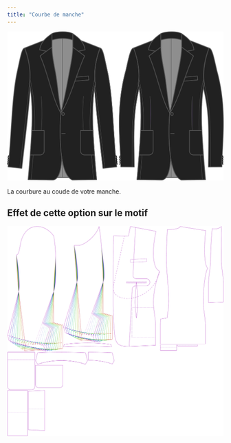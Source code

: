 ```yaml
---
title: "Courbe de manche"
---
```


![Courbe de manche](sleevebend.svg)

La courbure au coude de votre manche.

## Effet de cette option sur le motif

![Cette image montre l'effet de cette option en superposant plusieurs variantes qui ont une valeur différente pour cette option](jaeger_sleevebend_sample.svg "Effet de cette option sur le motif")
